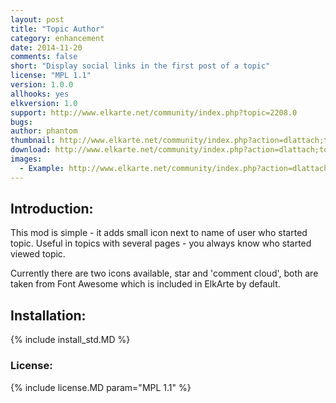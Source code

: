 ```yaml
---
layout: post
title: "Topic Author"
category: enhancement
date: 2014-11-20
comments: false
short: "Display social links in the first post of a topic"
license: "MPL 1.1"
version: 1.0.0
allhooks: yes
elkversion: 1.0
support: http://www.elkarte.net/community/index.php?topic=2208.0
bugs:
author: phantom
thumbnail: http://www.elkarte.net/community/index.php?action=dlattach;topic=2208.0;attach=1873;image
download: http://www.elkarte.net/community/index.php?action=dlattach;topic=2208.0;attach=1872
images:
  - Example: http://www.elkarte.net/community/index.php?action=dlattach;topic=2208.0;attach=1873;image
---
```


## Introduction:
This mod is simple - it adds small icon next to name of user who started topic. Useful in topics with several pages - you always know who started viewed topic.

Currently there are two icons available, star and 'comment cloud', both are taken from Font Awesome which is included in ElkArte by default.

## Installation:
{% include install_std.MD %}

### License:
{% include license.MD param="MPL 1.1" %}